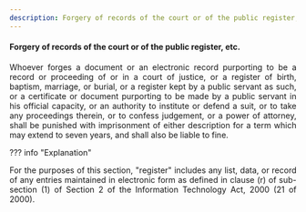 ```yaml
---
description: Forgery of records of the court or of the public register, etc.
---
```


#### Forgery of records of the court or of the public register, etc.
<div style="text-align: justify">

Whoever forges a document or an electronic record purporting to be a record or proceeding of or in a court of justice, or a register of birth, baptism, marriage, or burial, or a register kept by a public servant as such, or a certificate or document purporting to be made by a public servant in his official capacity, or an authority to institute or defend a suit, or to take any proceedings therein, or to confess judgement, or a power of attorney, shall be punished with imprisonment of either description for a term which may extend to seven years, and shall also be liable to fine.

</div>

??? info "Explanation"
    <div style="text-align: justify"> For the purposes of this section, "register" includes any list, data, or record of any entries maintained in electronic form as defined in clause (r) of sub-section (1) of Section 2 of the Information Technology Act, 2000 (21 of 2000).

